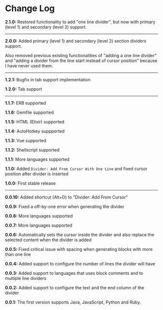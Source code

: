 # Change Log

**2.1.0:** Restored functionality to add "one line divider", but now with primary (level 1) and secondary (level 2) support.

---

**2.0.0:** Added primary (level 1) and secondary (level 2) section dividers support.

Also removed previous existing functionalities of "adding a one line divider" and "adding a divider from the line start instead of cursor position" because I have never used them.

---

**1.2.1:** Bugfix in tab support implementation

**1.2.0:** Tab support

---

**1.1.7:** ERB supported

**1.1.6:** Gemfile supported

**1.1.5:** HTML (Elixir) supported

**1.1.4:** AutoHotkey suppported

**1.1.3:** Vue supported

**1.1.2:** Shellscript supported

**1.1.1:** More languages supported

**1.1.0:** Added `Divider: Add From Cursor With One Line` and fixed cursor position after divider is inserted

**1.0.0:** First stable release

---

**0.0.10:** Added shortcut (Alt+D) to "Divider: Add From Cursor"

**0.0.9:** Fixed a off-by-one error when generating the divider

**0.0.8:** More languages supported

**0.0.7:** More languages supported

**0.0.6:** Automatically sets the cursor inside the divider and also replace the selected content when the divider is added

**0.0.5:** Fixed critical issue with spacing when generating blocks with more than one line

**0.0.4:** Added support to configure the number of lines the divider will have

**0.0.3:** Added support to languages that uses block comments and to multiple line dividers

**0.0.2:** Added support to configure the text and the end column of the divider

**0.0.1:** The first version supports Java, JavaScript, Python and Ruby.

